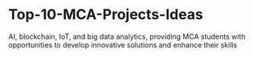 # Top-10-MCA-Projects-Ideas
 AI, blockchain, IoT, and big data analytics, providing MCA students with opportunities to develop innovative solutions and enhance their skills
